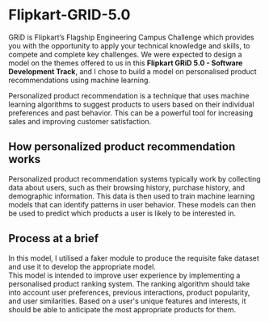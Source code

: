 # Flipkart-GRID-5.0
GRiD is Flipkart’s Flagship Engineering Campus Challenge which provides you with the opportunity to apply your technical knowledge and skills, to compete and complete key challenges.
We were expected to design a model on the themes offered to us in this **Flipkart GRiD 5.0 - Software Development Track**, and I chose to build a model on personalised product recommendations using machine learning.

Personalized product recommendation is a technique that uses machine learning algorithms to suggest products to users based on their individual preferences and past behavior. This can be a powerful tool for increasing sales and improving customer satisfaction.

## How personalized product recommendation works

Personalized product recommendation systems typically work by collecting data about users, such as their browsing history, purchase history, and demographic information. This data is then used to train machine learning models that can identify patterns in user behavior. These models can then be used to predict which products a user is likely to be interested in.

## Process at a brief
In this model, I utilised a faker module to produce the requisite fake dataset and use it to develop the appropriate model.<br>
This model is intended to improve user experience by implementing a personalised product ranking system. The ranking algorithm should take into account user preferences, previous interactions, product popularity, and user similarities. Based on a user's unique features and interests, it should be able to anticipate the most appropriate products for them.
